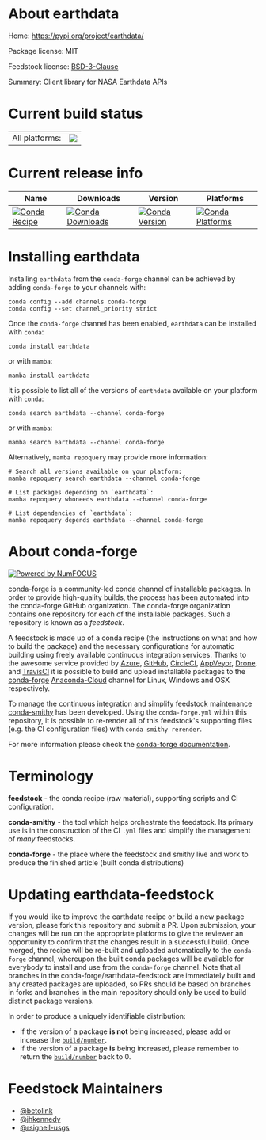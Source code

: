 About earthdata
===============

Home: https://pypi.org/project/earthdata/

Package license: MIT

Feedstock license: [BSD-3-Clause](https://github.com/conda-forge/earthdata-feedstock/blob/main/LICENSE.txt)

Summary: Client library for NASA Earthdata APIs

Current build status
====================


<table><tr><td>All platforms:</td>
    <td>
      <a href="https://dev.azure.com/conda-forge/feedstock-builds/_build/latest?definitionId=14302&branchName=main">
        <img src="https://dev.azure.com/conda-forge/feedstock-builds/_apis/build/status/earthdata-feedstock?branchName=main">
      </a>
    </td>
  </tr>
</table>

Current release info
====================

| Name | Downloads | Version | Platforms |
| --- | --- | --- | --- |
| [![Conda Recipe](https://img.shields.io/badge/recipe-earthdata-green.svg)](https://anaconda.org/conda-forge/earthdata) | [![Conda Downloads](https://img.shields.io/conda/dn/conda-forge/earthdata.svg)](https://anaconda.org/conda-forge/earthdata) | [![Conda Version](https://img.shields.io/conda/vn/conda-forge/earthdata.svg)](https://anaconda.org/conda-forge/earthdata) | [![Conda Platforms](https://img.shields.io/conda/pn/conda-forge/earthdata.svg)](https://anaconda.org/conda-forge/earthdata) |

Installing earthdata
====================

Installing `earthdata` from the `conda-forge` channel can be achieved by adding `conda-forge` to your channels with:

```
conda config --add channels conda-forge
conda config --set channel_priority strict
```

Once the `conda-forge` channel has been enabled, `earthdata` can be installed with `conda`:

```
conda install earthdata
```

or with `mamba`:

```
mamba install earthdata
```

It is possible to list all of the versions of `earthdata` available on your platform with `conda`:

```
conda search earthdata --channel conda-forge
```

or with `mamba`:

```
mamba search earthdata --channel conda-forge
```

Alternatively, `mamba repoquery` may provide more information:

```
# Search all versions available on your platform:
mamba repoquery search earthdata --channel conda-forge

# List packages depending on `earthdata`:
mamba repoquery whoneeds earthdata --channel conda-forge

# List dependencies of `earthdata`:
mamba repoquery depends earthdata --channel conda-forge
```


About conda-forge
=================

[![Powered by
NumFOCUS](https://img.shields.io/badge/powered%20by-NumFOCUS-orange.svg?style=flat&colorA=E1523D&colorB=007D8A)](https://numfocus.org)

conda-forge is a community-led conda channel of installable packages.
In order to provide high-quality builds, the process has been automated into the
conda-forge GitHub organization. The conda-forge organization contains one repository
for each of the installable packages. Such a repository is known as a *feedstock*.

A feedstock is made up of a conda recipe (the instructions on what and how to build
the package) and the necessary configurations for automatic building using freely
available continuous integration services. Thanks to the awesome service provided by
[Azure](https://azure.microsoft.com/en-us/services/devops/), [GitHub](https://github.com/),
[CircleCI](https://circleci.com/), [AppVeyor](https://www.appveyor.com/),
[Drone](https://cloud.drone.io/welcome), and [TravisCI](https://travis-ci.com/)
it is possible to build and upload installable packages to the
[conda-forge](https://anaconda.org/conda-forge) [Anaconda-Cloud](https://anaconda.org/)
channel for Linux, Windows and OSX respectively.

To manage the continuous integration and simplify feedstock maintenance
[conda-smithy](https://github.com/conda-forge/conda-smithy) has been developed.
Using the ``conda-forge.yml`` within this repository, it is possible to re-render all of
this feedstock's supporting files (e.g. the CI configuration files) with ``conda smithy rerender``.

For more information please check the [conda-forge documentation](https://conda-forge.org/docs/).

Terminology
===========

**feedstock** - the conda recipe (raw material), supporting scripts and CI configuration.

**conda-smithy** - the tool which helps orchestrate the feedstock.
                   Its primary use is in the construction of the CI ``.yml`` files
                   and simplify the management of *many* feedstocks.

**conda-forge** - the place where the feedstock and smithy live and work to
                  produce the finished article (built conda distributions)


Updating earthdata-feedstock
============================

If you would like to improve the earthdata recipe or build a new
package version, please fork this repository and submit a PR. Upon submission,
your changes will be run on the appropriate platforms to give the reviewer an
opportunity to confirm that the changes result in a successful build. Once
merged, the recipe will be re-built and uploaded automatically to the
`conda-forge` channel, whereupon the built conda packages will be available for
everybody to install and use from the `conda-forge` channel.
Note that all branches in the conda-forge/earthdata-feedstock are
immediately built and any created packages are uploaded, so PRs should be based
on branches in forks and branches in the main repository should only be used to
build distinct package versions.

In order to produce a uniquely identifiable distribution:
 * If the version of a package **is not** being increased, please add or increase
   the [``build/number``](https://docs.conda.io/projects/conda-build/en/latest/resources/define-metadata.html#build-number-and-string).
 * If the version of a package **is** being increased, please remember to return
   the [``build/number``](https://docs.conda.io/projects/conda-build/en/latest/resources/define-metadata.html#build-number-and-string)
   back to 0.

Feedstock Maintainers
=====================

* [@betolink](https://github.com/betolink/)
* [@jhkennedy](https://github.com/jhkennedy/)
* [@rsignell-usgs](https://github.com/rsignell-usgs/)

